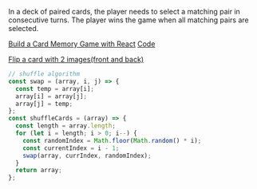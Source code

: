 In a deck of paired cards, the player needs to select a matching pair in consecutive turns. The player wins the game when all matching pairs are selected.

[Build a Card Memory Game with React](https://javascript.plainenglish.io/building-a-card-memory-game-in-react-e6400b226b8f)
[Code](https://codesandbox.io/s/loving-lena-f99hk8?file=/src/card.js)

[Flip a card with 2 images(front and back)](https://www.w3schools.com/howto/tryit.asp?filename=tryhow_css_flip_card)

```js
// shuffle algorithm
const swap = (array, i, j) => {
  const temp = array[i];
  array[i] = array[j];
  array[j] = temp;
};
const shuffleCards = (array) => {
  const length = array.length;
  for (let i = length; i > 0; i--) {
    const randomIndex = Math.floor(Math.random() * i);
    const currentIndex = i - 1;
    swap(array, currIndex, randomIndex);
  }
  return array;
};
```
